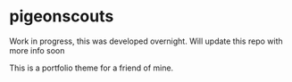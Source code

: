 # pigeonscouts

Work in progress, this was developed overnight.  Will update this repo with more info soon

This is a portfolio theme for a friend of mine.
